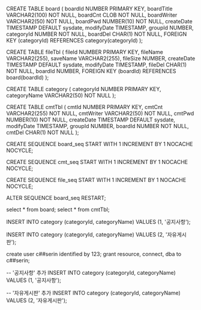 CREATE TABLE board (
boardId NUMBER PRIMARY KEY,
boardTitle VARCHAR2(100) NOT NULL,
boardCnt CLOB NOT NULL,
boardWriter VARCHAR2(50) NOT NULL,
boardPwd NUMBER(10) NOT NULL,
createDate TIMESTAMP DEFAULT sysdate,
modifyDate TIMESTAMP,
groupId NUMBER,
categoryId NUMBER NOT NULL,
boardDel CHAR(1) NOT NULL,
FOREIGN KEY (categoryId) REFERENCES category(categoryId)
);

CREATE TABLE fileTbl (
fileId NUMBER PRIMARY KEY,
fileName VARCHAR2(255),
saveName VARCHAR2(255),
fileSize NUMBER,
createDate TIMESTAMP DEFAULT sysdate,
modifyDate TIMESTAMP,
fileDel CHAR(1) NOT NULL,
boardId NUMBER,
FOREIGN KEY (boardId) REFERENCES board(boardId)
);

CREATE TABLE category (
categoryId NUMBER PRIMARY KEY,
categoryName VARCHAR2(50) NOT NULL
);

CREATE TABLE cmtTbl (
cmtId NUMBER PRIMARY KEY,
cmtCnt VARCHAR2(255) NOT NULL,
cmtWriter VARCHAR2(50) NOT NULL,
cmtPwd NUMBER(10) NOT NULL,
createDate TIMESTAMP DEFAULT sysdate,
modifyDate TIMESTAMP,
groupId NUMBER,
boardId NUMBER NOT NULL,
cmtDel CHAR(1) NOT NULL
);

CREATE SEQUENCE board_seq
START WITH 1
INCREMENT BY 1
NOCACHE
NOCYCLE;


CREATE SEQUENCE cmt_seq
START WITH 1
INCREMENT BY 1
NOCACHE
NOCYCLE;

CREATE SEQUENCE file_seq
START WITH 1
INCREMENT BY 1
NOCACHE
NOCYCLE;

ALTER SEQUENCE board_seq RESTART;



select * from board;
select * from cmtTbl;

INSERT INTO category (categoryId, categoryName)
VALUES (1, '공지사항');

INSERT INTO category (categoryId, categoryName)
VALUES (2, '자유게시판');

create user c##serin identified by 123;
grant resource, connect, dba to c##serin;

-- '공지사항' 추가
INSERT INTO category (categoryId, categoryName)
VALUES (1, '공지사항');

-- '자유게시판' 추가
INSERT INTO category (categoryId, categoryName)
VALUES (2, '자유게시판');